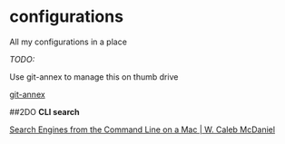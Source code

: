 configurations
==============

All my configurations in a place

*TODO:*

Use git-annex to manage this on thumb drive


[git-annex](https://git-annex.branchable.com/)


##2DO
**CLI search**

[Search Engines from the Command Line on a Mac | W. Caleb McDaniel](http://wcm1.web.rice.edu/search-engines-from-command-line.html)
 